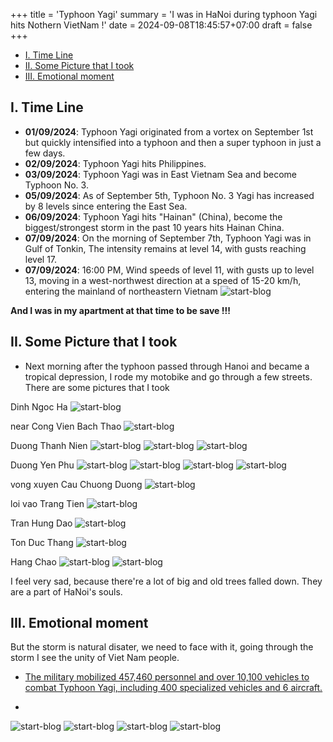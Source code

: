 +++
title = 'Typhoon Yagi'
summary = 'I was in HaNoi during typhoon Yagi hits Nothern VietNam !'
date = 2024-09-08T18:45:57+07:00
draft = false
+++

- [I. Time Line](#i-time-line)
- [II. Some Picture that I took](#ii-some-picture-that-i-took)
- [III. Emotional moment](#iii-emotional-moment)

## I. Time Line
- **01/09/2024**: Typhoon Yagi originated from a vortex on September 1st but quickly intensified into a typhoon and then a super typhoon in just a few days.
- **02/09/2024**: Typhoon Yagi hits Philippines.
- **03/09/2024**: Typhoon Yagi was in East Vietnam Sea and become Typhoon No. 3.
- **05/09/2024**: As of September 5th, Typhoon No. 3 Yagi has increased by 8 levels since entering the East Sea.
- **06/09/2024**: Typhoon Yagi hits "Hainan" (China), become the biggest/strongest storm in the past 10 years hits Hainan China.
- **07/09/2024**: On the morning of September 7th, Typhoon Yagi was in Gulf of Tonkin, The intensity remains at level 14, with gusts reaching level 17.
- **07/09/2024**: 16:00 PM, Wind speeds of level 11, with gusts up to level 13, moving in a west-northwest direction at a speed of 15-20 km/h, entering the mainland of northeastern Vietnam
![start-blog](/img/blog/typhoonyagi/bao1.jpg#wide)

**And I was in my apartment at that time to be save !!!**

## II. Some Picture that I took
- Next morning after the typhoon passed through Hanoi and became a tropical depression, I rode my motobike and go through a few streets. There are some pictures that I took

Dinh Ngoc Ha
![start-blog](/img/blog/typhoonyagi/dinh-ngoc-ha.jpg#wide)

near Cong Vien Bach Thao
![start-blog](/img/blog/typhoonyagi/cong-vien-bach-thao.jpg#wide)

Duong Thanh Nien
![start-blog](/img/blog/typhoonyagi/duong-thanh-nien1.jpg#wide)
![start-blog](/img/blog/typhoonyagi/duong-thanh-nien2.jpg#wide)
![start-blog](/img/blog/typhoonyagi/duong-thanh-nien3.jpg#wide)

Duong Yen Phu
![start-blog](/img/blog/typhoonyagi/duong-yen-phu1.jpg#wide)
![start-blog](/img/blog/typhoonyagi/duong-yen-phu2.jpg#wide)
![start-blog](/img/blog/typhoonyagi/duong-yen-phu3.jpg#wide)
![start-blog](/img/blog/typhoonyagi/duong-yen-phu4.jpg#wide)

vong xuyen Cau Chuong Duong
![start-blog](/img/blog/typhoonyagi/cau-chuong-duong.jpg#wide)

loi vao Trang Tien
![start-blog](/img/blog/typhoonyagi/loi-re-vao-trang-tien.jpg#wide)

Tran Hung Dao
![start-blog](/img/blog/typhoonyagi/tran-hung-dao.jpg#wide)

Ton Duc Thang
![start-blog](/img/blog/typhoonyagi/ton-duc-thang.jpg#wide)

Hang Chao
![start-blog](/img/blog/typhoonyagi/hang-chao1.jpg#wide)
![start-blog](/img/blog/typhoonyagi/hang-chao2.jpg#wide)

I feel very sad, because there're a lot of big and old trees falled down. They are a part of HaNoi's souls.

## III. Emotional moment
But the storm is natural disater, we need to face with it, going through the storm I see the unity of Viet Nam people.
- [The military mobilized 457,460 personnel and over 10,100 vehicles to combat Typhoon Yagi, including 400 specialized vehicles and 6 aircraft.](https://vnexpress.net/huy-dong-hon-450-000-nguoi-6-may-bay-chong-bao-yagi-4789801.html#:~:text=Qu%C3%A2n%20%C4%91%E1%BB%99i%20huy%20%C4%91%E1%BB%99ng%20457.460,%C4%91%E1%BA%B7c%20ch%E1%BB%A7ng%2C%206%20m%C3%A1y%20bay.)

- [](https://cafebiz.vn/nguoi-dan-ha-noi-va-du-khach-tiec-nuoi-truoc-loat-cay-xanh-la-noi-chup-anh-yeu-thich-da-bi-bao-yagi-quat-nga-176240908184512694.chn)

![start-blog](/img/blog/typhoonyagi/beauty1.webp#wide)
![start-blog](/img/blog/typhoonyagi/beauty2.webp#wide)
![start-blog](/img/blog/typhoonyagi/beauty3.webp#wide)
![start-blog](/img/blog/typhoonyagi/beauty4.webp#wide)
